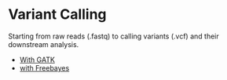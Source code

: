 # Variant Calling
Starting from raw reads (.fastq) to calling variants (.vcf) and their downstream analysis.

- [With GATK](with_gatk.md)
- [with Freebayes](with_freebayes.md)
